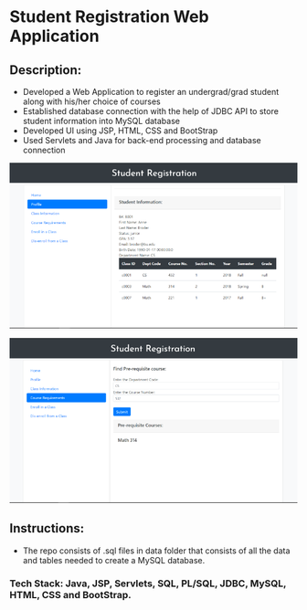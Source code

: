 # Student Registration Web Application

## Description:
- Developed a Web Application to register an undergrad/grad student along with his/her choice of courses
- Established database connection with the help of JDBC API to store student information into MySQL database
- Developed UI using JSP, HTML, CSS and BootStrap
- Used Servlets and Java for back-end processing and database connection

![Web App](https://github.com/ankitppatel07/Student_Reg_WebApp/blob/master/Screenshots/3.PNG)

![Web App](https://github.com/ankitppatel07/Student_Reg_WebApp/blob/master/Screenshots/4.PNG)
## Instructions:
- The repo consists of .sql files in data folder that consists of all the data and tables needed to create a MySQL database.

### Tech Stack: Java, JSP, Servlets, SQL, PL/SQL, JDBC, MySQL, HTML, CSS and BootStrap.
